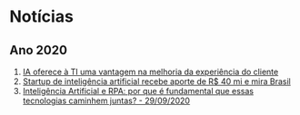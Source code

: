# Notícias 

## Ano 2020 
1. [IA oferece à TI uma vantagem na melhoria da experiência do cliente](https://cio.com.br/ia-oferece-a-ti-uma-vantagem-na-melhoria-da-experiencia-do-cliente)
1. [Startup de inteligência artificial recebe aporte de R$ 40 mi e mira Brasil](https://exame.com/tecnologia/startup-de-inteligencia-artificial-recebe-aporte-de-r-40-mi-e-mira-brasil/)
1. [Inteligência Artificial e RPA: por que é fundamental que essas tecnologias caminhem juntas? - 29/09/2020](https://cio.com.br/tendencias/inteligencia-artificial-e-rpa-por-que-e-fundamental-que-essas-tecnologias-caminhem-juntas)
